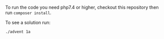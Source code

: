 To run the code you need php7.4 or higher, checkout this repository then run ```composer install```.

To see a solution run:

```./advent 1a```
